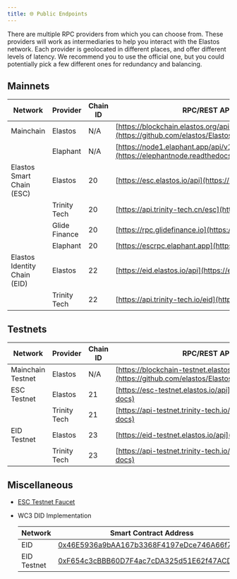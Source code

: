 ```yaml
---
title: 🌐 Public Endpoints
---
```


There are multiple RPC providers from which you can choose from. These providers will work as intermediaries to help you interact with the Elastos network. Each provider is geolocated in different places, and offer different levels of latency. We recommend you to use the official one, but you could potentially pick a few different ones for redundancy and balancing.

## Mainnets

| Network                      | Provider      | Chain ID | RPC/REST API URL (Link to docs)                                                                                  | Explorer URL                   |
| ---------------------------- | ------------- | -------- | ---------------------------------------------------------------------------------------------------------------- | ------------------------------ |
| Mainchain                    | Elastos       | N/A      | [https://blockchain.elastos.org/api/v1/](https://github.com/elastos/Elastos.ELA/blob/master/docs/Restful_API.md) | https://blockchain.elastos.org |
|                              | Elaphant      | N/A      | [https://node1.elaphant.app/api/v1/](https://elephantnode.readthedocs.io/en/latest/)                             |                                |
| Elastos Smart Chain (ESC)    | Elastos       | 20       | [https://esc.elastos.io/api](https://esc.elastos.io/api-docs)                                                    | https://esc.elastos.io         |
|                              | Trinity Tech  | 20       | [https://api.trinity-tech.cn/esc](https://esc.elastos.io/api-docs)                                               |                                |
|                              | Glide Finance | 20       | [https://rpc.glidefinance.io](https://esc.elastos.io/api-docs)                                                   |                                |
|                              | Elaphant      | 20       | [https://escrpc.elaphant.app](https://esc.elastos.io/api-docs)                                                   |                                |
| Elastos Identity Chain (EID) | Elastos       | 22       | [https://eid.elastos.io/api](https://eid.elastos.io/api-docs)                                                    | https://eid.elastos.io/        |
|                              | Trinity Tech  | 22       | [https://api.trinity-tech.io/eid](https://eid.elastos.io/api-docs)                                               |                                |

## Testnets

| Network           | Provider     | Chain ID | RPC/REST API URL (Link to docs)                                                                                          | Explorer URL                           |
| ----------------- | ------------ | -------- | ------------------------------------------------------------------------------------------------------------------------ | -------------------------------------- |
| Mainchain Testnet | Elastos      | N/A      | [https://blockchain-testnet.elastos.org/api/v1/](https://github.com/elastos/Elastos.ELA/blob/master/docs/Restful_API.md) | https://blockchain-testnet.elastos.org |
| ESC Testnet       | Elastos      | 21       | [https://esc-testnet.elastos.io/api](https://esc-testnet.elastos.io/api-docs)                                            | https://esc-testnet.elastos.io/        |
|                   | Trinity Tech | 21       | [https://api-testnet.trinity-tech.io/esc](https://esc-testnet.elastos.io/api-docs)                                       |                                        |
| EID Testnet       | Elastos      | 23       | [https://eid-testnet.elastos.io/api](https://eid-testnet.elastos.io/api-docs)                                            | https://eid-testnet.elastos.io/        |
|                   | Trinity Tech | 23       | [https://api-testnet.trinity-tech.io/eid](https://eid-testnet.elastos.io/api-docs)                                       |

## Miscellaneous

- [ESC Testnet Faucet](https://esc-faucet.elastos.io/)

- WC3 DID Implementation

  | Network     | Smart Contract Address                                                                                                          |
  | ----------- | ------------------------------------------------------------------------------------------------------------------------------- |
  | EID         | [0x46E5936a9bAA167b3368F4197eDce746A66f7a7a](https://eid.elastos.io/address/0x46E5936a9bAA167b3368F4197eDce746A66f7a7a)         |
  | EID Testnet | [0xF654c3cBBB60D7F4ac7cDA325d51E62f47ACD436](https://eid-testnet.elastos.io/address/0xF654c3cBBB60D7F4ac7cDA325d51E62f47ACD436) |
